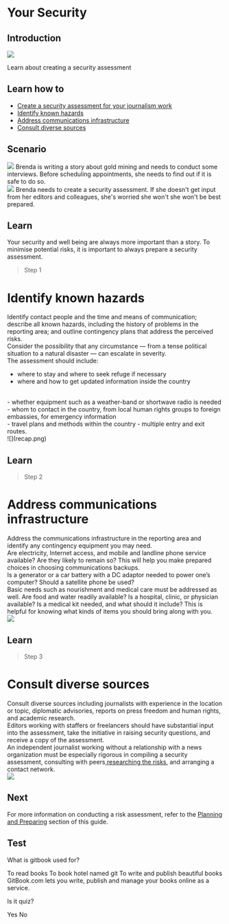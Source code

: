 # Your Security
## Introduction
![](recap.png)

Learn about creating a security assessment


## Learn how to
* [Create a security assessment for your journalism work](en/topics/understand-2-security/1-your-security/3-1-learn.md)
* [Identify known hazards](en/topics/understand-2-security/1-your-security/3-1-learn.md)
* [Address communications infrastructure](en/topics/understand-2-security/1-your-security/3-2-learn.md)
* [Consult diverse sources](en/topics/understand-2-security/1-your-security/3-1-learn.md)


## Scenario
![](scenario.png)
Brenda is writing a story about gold mining and needs to conduct some interviews. Before scheduling appointments, she needs to find out if it is safe to do so.
<br>
![](scenario.png)
Brenda needs to create a security assessment. If she doesn't get input from her editors and colleagues, she's worried she won't  she won't be best prepared.


## Learn
Your security and well being are always more important than a story. To minimise potential risks, it is important to always prepare a security assessment.
<br>
> Step 1
# Identify known hazards

Identify contact people and the time and means of communication; describe all known hazards, including the history of problems in the reporting area; and outline contingency plans that address the perceived risks.
<br>
Consider the possibility that any circumstance — from a tense political situation to a natural disaster — can escalate in severity.
<br>
The assessment should include:
- where to stay and where to seek refuge if necessary
- where and how to get updated information inside the country
<br>
- whether equipment such as a weather-band or shortwave radio is needed
- whom to contact in the country, from local human rights groups to foreign embassies, for emergency information
<br>
 - travel plans and methods within the country
 - multiple entry and exit routes.
<br>
 ![](recap.png)


## Learn
> Step 2
# Address communications infrastructure

Address the communications infrastructure in the reporting area and identify any contingency equipment you may need.
<br>
Are electricity, Internet access, and mobile and landline phone service available? Are they likely to remain so? This will help you make prepared choices in choosing communications backups.
<br>
Is a generator or a car battery with a DC adaptor needed to power one’s computer? Should a satellite phone be used?
<br>
Basic needs such as nourishment and medical care must be addressed as well. Are food and water readily available? Is a hospital, clinic, or physician available? Is a medical kit needed, and what should it include? This is helpful for knowing what kinds of items you should bring along with you.
<br>
![](recap.png)


## Learn
> Step 3
# Consult diverse sources

Consult diverse sources including journalists with experience in the location or topic, diplomatic advisories, reports on press freedom and human rights, and academic research.
<br>
Editors working with staffers or freelancers should have substantial input into the assessment, take the initiative in raising security questions, and receive a copy of the assessment.
<br>
An independent journalist working without a relationship with a news organization must be especially rigorous in compiling a security assessment, consulting with peers,[researching the risks](en/topics/practice-2-planning/0-getting-started/1-intro.md), and arranging a contact network.
<br>
![](recap.png)


## Next

For more information on conducting a risk assessment, refer to the [Planning and Preparing](en/topics/practice-2-planning/0-getting-started/1-intro.md) section of this guide.


## Test
<quiz name="Gitbook Quiz">
    <question multiple>
        <p>What is gitbook used for?</p>
        <answer correct>To read books</answer>
        <answer>To book hotel named git</answer>
        <answer correct>To write and publish beautiful books</answer>
        <explanation>GitBook.com lets you write, publish and manage your books online as a service.</explanation>
    </question>
    <question>
        <p>Is it quiz?</p>
        <answer correct>Yes</answer>
        <answer>No</answer>
    </question>
</quiz>

